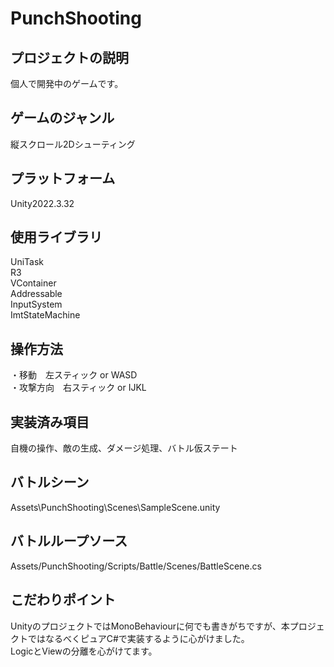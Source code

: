 # PunchShooting

## プロジェクトの説明

個人で開発中のゲームです。

## ゲームのジャンル

縦スクロール2Dシューティング

## プラットフォーム

Unity2022.3.32

## 使用ライブラリ

UniTask  
R3  
VContainer  
Addressable  
InputSystem  
ImtStateMachine

## 操作方法

・移動　左スティック or WASD  
・攻撃方向　右スティック or IJKL  

## 実装済み項目

自機の操作、敵の生成、ダメージ処理、バトル仮ステート

## バトルシーン

Assets\PunchShooting\Scenes\SampleScene.unity

## バトルループソース

Assets/PunchShooting/Scripts/Battle/Scenes/BattleScene.cs

## こだわりポイント

UnityのプロジェクトではMonoBehaviourに何でも書きがちですが、本プロジェクトではなるべくピュアC#で実装するように心がけました。  
LogicとViewの分離を心がけてます。  


